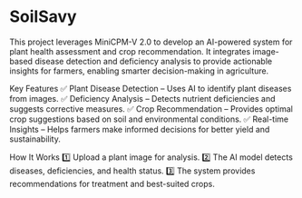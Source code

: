 # SoilSavy
This project leverages MiniCPM-V 2.0 to develop an AI-powered system for plant health assessment and crop recommendation. It integrates image-based disease detection and deficiency analysis to provide actionable insights for farmers, enabling smarter decision-making in agriculture.

Key Features
✅ Plant Disease Detection – Uses AI to identify plant diseases from images.
✅ Deficiency Analysis – Detects nutrient deficiencies and suggests corrective measures.
✅ Crop Recommendation – Provides optimal crop suggestions based on soil and environmental conditions.
✅ Real-time Insights – Helps farmers make informed decisions for better yield and sustainability.

How It Works
1️⃣ Upload a plant image for analysis.
2️⃣ The AI model detects diseases, deficiencies, and health status.
3️⃣ The system provides recommendations for treatment and best-suited crops.
